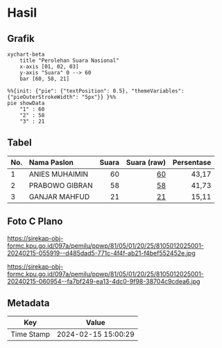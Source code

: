 # Hasil

## Grafik

```mermaid
xychart-beta
    title "Perolehan Suara Nasional"
    x-axis [01, 02, 03]
    y-axis "Suara" 0 --> 60
    bar [60, 58, 21]
```

```mermaid
%%{init: {"pie": {"textPosition": 0.5}, "themeVariables": {"pieOuterStrokeWidth": "5px"}} }%%
pie showData
    "1" : 60
    "2" : 58
    "3" : 21
```

## Tabel

| No. | Nama Paslon    | Suara | Suara (raw) | Persentase |
|:--- |:-------------- | -----:| -----------:| ----------:|
| 1   | ANIES MUHAIMIN | 60    | [60][p-1]   | 43,17      |
| 2   | PRABOWO GIBRAN | 58    | [58][p-2]   | 41,73      |
| 3   | GANJAR MAHFUD  | 21    | [21][p-3]   | 15,11      |


[p-1]: https://github.com/gigit-pemilu/pemilu-2024/blob/main/pilpres/hitung-suara/sub/81-maluku/sub/05-seram-bagian-timur/sub/01-bula/sub/2025-limumir/sub/001-tps/sub/paslon-1.txt
[p-2]: https://github.com/gigit-pemilu/pemilu-2024/blob/main/pilpres/hitung-suara/sub/81-maluku/sub/05-seram-bagian-timur/sub/01-bula/sub/2025-limumir/sub/001-tps/sub/paslon-2.txt
[p-3]: https://github.com/gigit-pemilu/pemilu-2024/blob/main/pilpres/hitung-suara/sub/81-maluku/sub/05-seram-bagian-timur/sub/01-bula/sub/2025-limumir/sub/001-tps/sub/paslon-3.txt

## Foto C Plano

https://sirekap-obj-formc.kpu.go.id/097a/pemilu/ppwp/81/05/01/20/25/8105012025001-20240215-055919--d485dad5-771c-4f4f-ab21-f4bef552452e.jpg

https://sirekap-obj-formc.kpu.go.id/097a/pemilu/ppwp/81/05/01/20/25/8105012025001-20240215-060954--fa7bf249-ea13-4dc0-9f98-38704c9cdea6.jpg


## Metadata

| Key        | Value               |
| ---------- | ------------------- |
| Time Stamp | 2024-02-15 15:00:29 |



